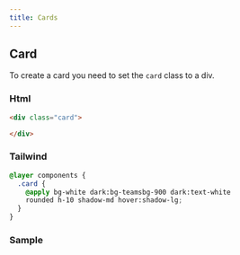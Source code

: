 ```yaml
---
title: Cards
---
```


## Card

To create a card you need to set the `card` class to a div.

### Html

```html
<div class="card">

</div>
```

### Tailwind

```css
@layer components {
  .card {
    @apply bg-white dark:bg-teamsbg-900 dark:text-white
    rounded h-10 shadow-md hover:shadow-lg;
  }
}
```

### Sample

<div class="card">

</div>
